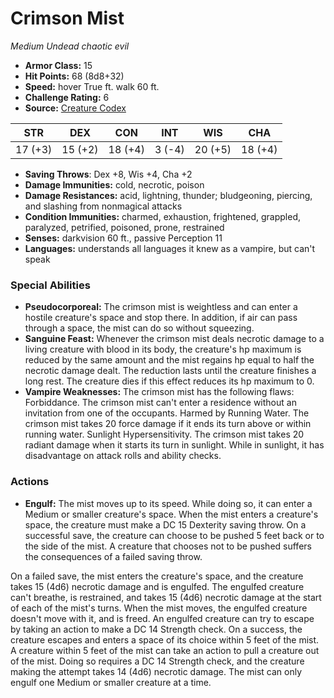 # Crimson Mist

*Medium* *Undead* *chaotic evil*

- **Armor Class:** 15
- **Hit Points:** 68 (8d8+32)
- **Speed:** hover True ft. walk 60 ft.
- **Challenge Rating:** 6
- **Source:** [Creature Codex](https://koboldpress.com/kpstore/product/creature-codex-for-5th-edition-dnd/)

| STR | DEX | CON | INT | WIS | CHA |
| --- | --- | --- | --- | --- | --- |
| 17 (+3) | 15 (+2) | 18 (+4) | 3 (-4) | 20 (+5) | 18 (+4) |

- **Saving Throws**: Dex +8, Wis +4, Cha +2
- **Damage Immunities:** cold, necrotic, poison
- **Damage Resistances:** acid, lightning, thunder; bludgeoning, piercing, and slashing from nonmagical attacks
- **Condition Immunities:** charmed, exhaustion, frightened, grappled, paralyzed, petrified, poisoned, prone, restrained
- **Senses:** darkvision 60 ft., passive Perception 11
- **Languages:** understands all languages it knew as a vampire, but can't speak
### Special Abilities
- **Pseudocorporeal:** The crimson mist is weightless and can enter a hostile creature's space and stop there. In addition, if air can pass through a space, the mist can do so without squeezing.
- **Sanguine Feast:** Whenever the crimson mist deals necrotic damage to a living creature with blood in its body, the creature's hp maximum is reduced by the same amount and the mist regains hp equal to half the necrotic damage dealt. The reduction lasts until the creature finishes a long rest. The creature dies if this effect reduces its hp maximum to 0.
- **Vampire Weaknesses:** The crimson mist has the following flaws: Forbiddance. The crimson mist can't enter a residence without an invitation from one of the occupants. Harmed by Running Water. The crimson mist takes 20 force damage if it ends its turn above or within running water. Sunlight Hypersensitivity. The crimson mist takes 20 radiant damage when it starts its turn in sunlight. While in sunlight, it has disadvantage on attack rolls and ability checks.
### Actions
- **Engulf:** The mist moves up to its speed. While doing so, it can enter a Medium or smaller creature's space. When the mist enters a creature's space, the creature must make a DC 15 Dexterity saving throw. On a successful save, the creature can choose to be pushed 5 feet back or to the side of the mist. A creature that chooses not to be pushed suffers the consequences of a failed saving throw.

On a failed save, the mist enters the creature's space, and the creature takes 15 (4d6) necrotic damage and is engulfed. The engulfed creature can't breathe, is restrained, and takes 15 (4d6) necrotic damage at the start of each of the mist's turns. When the mist moves, the engulfed creature doesn't move with it, and is freed. An engulfed creature can try to escape by taking an action to make a DC 14 Strength check. On a success, the creature escapes and enters a space of its choice within 5 feet of the mist. A creature within 5 feet of the mist can take an action to pull a creature out of the mist. Doing so requires a DC 14 Strength check, and the creature making the attempt takes 14 (4d6) necrotic damage. The mist can only engulf one Medium or smaller creature at a time.
